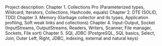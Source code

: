 Project description:
Chapter 1. Collections Pro 
(Parameterized types, Wildcard, Iterators, Collections, Hashcode, equals)
Chapter 2. DTE 
(SOLID, TDD)
Chapter 3. Memory 
(Garbage collector and its types, Application profiling, Soft weak links and collections)
Chapter 4. Input-Output, Socket
(InputStreams, OutputStreams, Readers, Writers, Scanner, File manager, Sockets, File sort)
Chapter 5. SQl, JDBC
(PostgreSQL, SQL basics, Select, Join, Outer Left, Right, JDBC, indexing, external and natural keys)